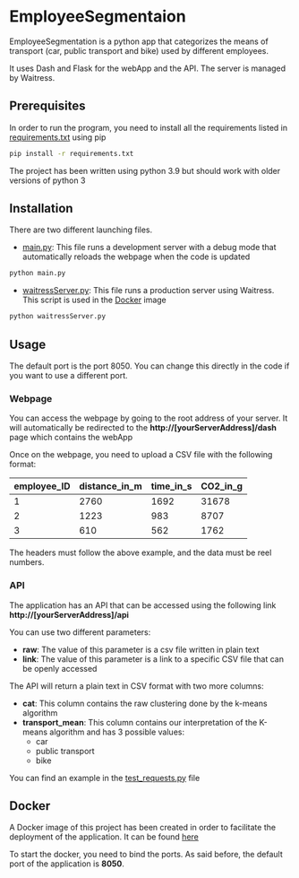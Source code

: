 # EmployeeSegmentaion

EmployeeSegmentation is a python app that categorizes the means of transport (car, public transport and bike) used by different employees.

It uses Dash and Flask for the webApp and the API. The server is managed by Waitress.

## Prerequisites
In order to run the program, you need to install all the requirements listed in [requirements.txt](requirements.txt) using pip


```bash
pip install -r requirements.txt
```
The project has been written using python 3.9 but should work with older versions of python 3
## Installation

There are two different launching files.
- [main.py](app/main.py): This file runs a development server with a debug mode that automatically reloads the webpage when the code is updated
```bash
python main.py
```
- [waitressServer.py](app/waitressServer.py): This file runs a production server using  Waitress. This script is used in the [Docker](#docker) image 
```bash
python waitressServer.py
```

## Usage
The default port is the port 8050. You can change this directly in the code if you want to use a different port.

### Webpage
You can access the webpage by going to the root address of your server. It will automatically be redirected to the **http://[yourServerAddress]/dash** page which contains the webApp 

Once on the webpage, you need to upload a CSV file with the following format:


| employee_ID | distance_in_m | time_in_s | CO2_in_g |
|-------------|---------------|-----------|----------|
| 1           | 2760          | 1692      | 31678    |
| 2           | 1223          | 983       | 8707     |
| 3           | 610           | 562       | 1762     |

The headers must follow the above example, and the data must be reel numbers.

### API
The application has an API that can be accessed using the following link **http://[yourServerAddress]/api**

You can use two different parameters:
- **raw**: The value of this parameter is a csv file written in plain text
- **link**: The value of this parameter is a link to a specific CSV file that can be openly accessed


The API will return a plain text in CSV format with two more columns:
- **cat**: This column contains the raw clustering done by the k-means algorithm
- **transport_mean**: This column contains our interpretation of the K-means algorithm and has 3 possible values:
    - car
    - public transport
    - bike
    
You can find an example in the [test_requests.py](test_requests.py) file
    
## Docker

A Docker image of this project has been created in order to facilitate the deployment of the application. It can be found [here](https://hub.docker.com/repository/docker/frahin/employee-seg/general)

To start the docker, you need to bind the ports. As said before, the default port of the application is **8050**.